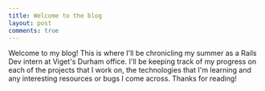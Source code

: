 ```yaml
---
title: Welcome to the blog
layout: post
comments: true
---
```

Welcome to my blog! This is where I'll be chronicling my summer as a Rails Dev intern at Viget's Durham office. I'll be keeping track of my progress on each of the projects that I work on, the technologies that I'm learning and any interesting resources or bugs I come across. Thanks for reading!
